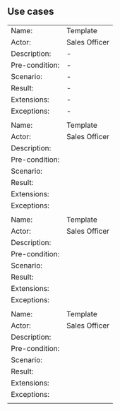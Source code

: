 ## Use cases

|   |   |
|---|---|
|Name:|Template|
|Actor:|Sales Officer|
|Description:|-|
|Pre-condition:|-|
|Scenario:|-|
|Result:|-|
|Extensions:|-|
|Exceptions:|-|
|   |   |
|Name:|Template|
|Actor:|Sales Officer|
|Description:||
|Pre-condition:||
|Scenario:||
|Result:||
|Extensions:||
|Exceptions:||
|   |   |
|Name:|Template|
|Actor:|Sales Officer|
|Description:||
|Pre-condition:||
|Scenario:||
|Result:||
|Extensions:||
|Exceptions:||
|   |   |
|Name:|Template|
|Actor:|Sales Officer|
|Description:||
|Pre-condition:||
|Scenario:||
|Result:||
|Extensions:||
|Exceptions:||
|   |   |
